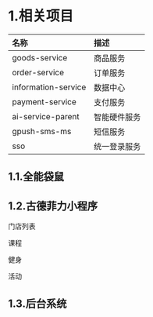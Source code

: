 # 1.相关项目

| 名称 | 描述 |
| :--- | :--- |
| goods-service | 商品服务 |
| order-service | 订单服务 |
| information-service | 数据中心 |
| payment-service | 支付服务 |
| ai-service-parent | 智能硬件服务 |
| gpush-sms-ms | 短信服务 |
| sso | 统一登录服务 |

## 1.1.全能袋鼠

## 1.2.古德菲力小程序

门店列表

课程

健身

活动

## 1.3.后台系统



